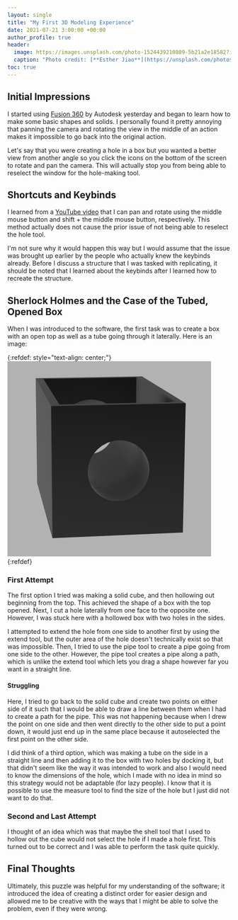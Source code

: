 ```yaml
---
layout: single
title: "My First 3D Modeling Experience"
date: 2021-07-21 3:00:00 +00:00
author_profile: true
header: 
  image: https://images.unsplash.com/photo-1524439210809-5b21a2e18582?ixid=MnwxMjA3fDB8MHxwaG90by1wYWdlfHx8fGVufDB8fHx8&ixlib=rb-1.2.1&auto=format&fit=crop&w=1102&q=80
  caption: "Photo credit: [**Esther Jiao**](https://unsplash.com/photos/FKZwWLWgGyM)"
toc: true
---
```


## Initial Impressions
I started using [Fusion 360](https://www.autodesk.com/products/fusion-360/overview) by Autodesk yesterday and began to learn how to make some basic shapes and solids. I personally found it pretty annoying that panning the camera and rotating the view in the middle of an action makes it impossible to go back into the original action.

Let's say that you were creating a hole in a box but you wanted a better view from another angle so you click the icons on the bottom of the screen to rotate and pan the camera. This will actually stop you from being able to reselect the window for the hole-making tool. 

## Shortcuts and Keybinds
I learned from a [YouTube video](https://www.youtube.com/watch?v=PCPyy_RVEhM) that I can pan and rotate using the middle mouse button and shift + the middle mouse button, respectively. This method actually does not cause the prior issue of not being able to reselect the hole tool. 

I'm not sure why it would happen this way but I would assume that the issue was brought up earlier by the people who actually knew the keybinds already. 
Before I discuss a structure that I was tasked with replicating, it should be noted that I learned about the keybinds after I learned how to recreate the structure. 

## Sherlock Holmes and the Case of the Tubed, Opened Box
When I was introduced to the software, the first task was to create a box with an open top as well as a tube going through it laterally. 
Here is an image:

{:refdef: style="text-align: center;"}
![Structure Image](/assets/images/tubedOpenedBox.png)
{:refdef}

### First Attempt
The first option I tried was making a solid cube, and then hollowing out beginning from the top. This achieved the shape of a box with the top opened. Next, I cut a hole laterally from one face to the opposite one. However, I was stuck here with a hollowed box with two holes in the sides. 

I attempted to extend the hole from one side to another first by using the extend tool, but the outer area of the hole doesn't technically exist so that was impossible. Then, I tried to use the pipe tool to create a pipe going from one side to the other. However, the pipe tool creates a pipe along a path, which is unlike the extend tool which lets you drag a shape however far you want in a straight line. 

#### Struggling
Here, I tried to go back to the solid cube and create two points on either side of it such that I would be able to draw a line between them when I had to create a path for the pipe. This was not happening because when I drew the point on one side and then went directly to the other side to put a point down, it would just end up in the same place because it autoselected the first point on the other side. 

I did think of a third option, which was making a tube on the side in a straight line and then adding it to the box with two holes by docking it, but that didn't seem like the way it was intended to work and also I would need to know the dimensions of the hole, which I made with no idea in mind so this strategy would not be adaptable (for lazy people). I know that it is possible to use the measure tool to find the size of the hole but I just did not want to do that. 

### Second and Last Attempt
I thought of an idea which was that maybe the shell tool that I used to hollow out the cube would not select the hole if I made a hole first. This turned out to be correct and I was able to perform the task quite quickly. 

## Final Thoughts
Ultimately, this puzzle was helpful for my understanding of the software; it introduced the idea of creating a distinct order for easier design and allowed me to be creative with the ways that I might be able to solve the problem, even if they were wrong. 